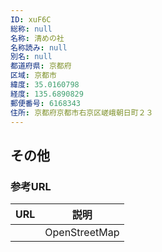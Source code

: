 ```yaml
---
ID: xuF6C
総称: null
名称: 清めの社
名称読み: null
別名: null
都道府県: 京都府
区域: 京都市
緯度: 35.0160798
経度: 135.6890829
郵便番号: 6168343
住所: 京都府京都市右京区嵯峨朝日町２３
---
```


## その他

### 参考URL

| URL | 説明          |
| --- | ------------- |
|     | OpenStreetMap |
